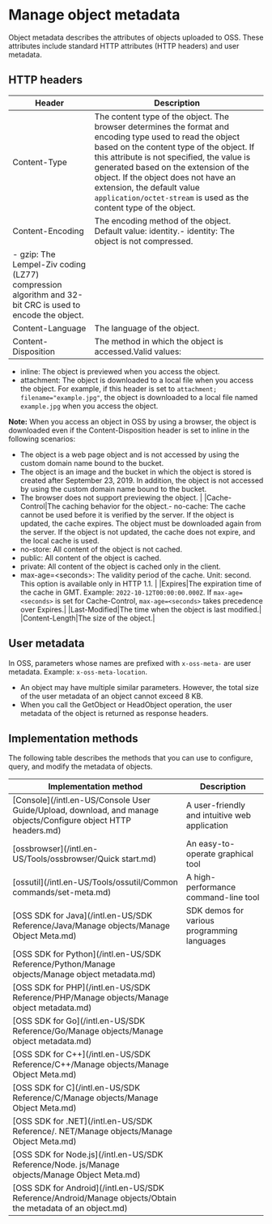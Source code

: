 # Manage object metadata

Object metadata describes the attributes of objects uploaded to OSS. These attributes include standard HTTP attributes \(HTTP headers\) and user metadata.

## HTTP headers

|Header|Description|
|------|-----------|
|Content-Type|The content type of the object. The browser determines the format and encoding type used to read the object based on the content type of the object. If this attribute is not specified, the value is generated based on the extension of the object. If the object does not have an extension, the default value `application/octet-stream` is used as the content type of the object.|
|Content-Encoding|The encoding method of the object. Default value: identity.-   identity: The object is not compressed.
-   gzip: The Lempel-Ziv coding \(LZ77\) compression algorithm and 32-bit CRC is used to encode the object. |
|Content-Language|The language of the object.|
|Content-Disposition|The method in which the object is accessed.Valid values:

-   inline: The object is previewed when you access the object.
-   attachment: The object is downloaded to a local file when you access the object. For example, if this header is set to `attachment; filename="example.jpg"`, the object is downloaded to a local file named `example.jpg` when you access the object.

**Note:** When you access an object in OSS by using a browser, the object is downloaded even if the Content-Disposition header is set to inline in the following scenarios:

-   The object is a web page object and is not accessed by using the custom domain name bound to the bucket.
-   The object is an image and the bucket in which the object is stored is created after September 23, 2019. In addition, the object is not accessed by using the custom domain name bound to the bucket.
-   The browser does not support previewing the object. |
|Cache-Control|The caching behavior for the object.-   no-cache: The cache cannot be used before it is verified by the server. If the object is updated, the cache expires. The object must be downloaded again from the server. If the object is not updated, the cache does not expire, and the local cache is used.
-   no-store: All content of the object is not cached.
-   public: All content of the object is cached.
-   private: All content of the object is cached only in the client.
-   max-age=<seconds\>: The validity period of the cache. Unit: second. This option is available only in HTTP 1.1. |
|Expires|The expiration time of the cache in GMT. Example: `2022-10-12T00:00:00.000Z`. If `max-age=<seconds>` is set for Cache-Control, `max-age=<seconds>` takes precedence over Expires.|
|Last-Modified|The time when the object is last modified.|
|Content-Length|The size of the object.|

## User metadata

In OSS, parameters whose names are prefixed with `x-oss-meta-` are user metadata. Example: `x-oss-meta-location`.

-   An object may have multiple similar parameters. However, the total size of the user metadata of an object cannot exceed 8 KB.
-   When you call the GetObject or HeadObject operation, the user metadata of the object is returned as response headers.

## Implementation methods

The following table describes the methods that you can use to configure, query, and modify the metadata of objects.

|Implementation method|Description|
|---------------------|-----------|
|[Console](/intl.en-US/Console User Guide/Upload, download, and manage objects/Configure object HTTP headers.md)|A user-friendly and intuitive web application|
|[ossbrowser](/intl.en-US/Tools/ossbrowser/Quick start.md)|An easy-to-operate graphical tool|
|[ossutil](/intl.en-US/Tools/ossutil/Common commands/set-meta.md)|A high-performance command-line tool|
|[OSS SDK for Java](/intl.en-US/SDK Reference/Java/Manage objects/Manage Object Meta.md)|SDK demos for various programming languages|
|[OSS SDK for Python](/intl.en-US/SDK Reference/Python/Manage objects/Manage object metadata.md)|
|[OSS SDK for PHP](/intl.en-US/SDK Reference/PHP/Manage objects/Manage object metadata.md)|
|[OSS SDK for Go](/intl.en-US/SDK Reference/Go/Manage objects/Manage object metadata.md)|
|[OSS SDK for C++](/intl.en-US/SDK Reference/C++/Manage objects/Manage Object Meta.md)|
|[OSS SDK for C](/intl.en-US/SDK Reference/C/Manage objects/Manage Object Meta.md)|
|[OSS SDK for .NET](/intl.en-US/SDK Reference/. NET/Manage objects/Manage Object Meta.md)|
|[OSS SDK for Node.js](/intl.en-US/SDK Reference/Node. js/Manage objects/Manage Object Meta.md)|
|[OSS SDK for Android](/intl.en-US/SDK Reference/Android/Manage objects/Obtain the metadata of an object.md)|

